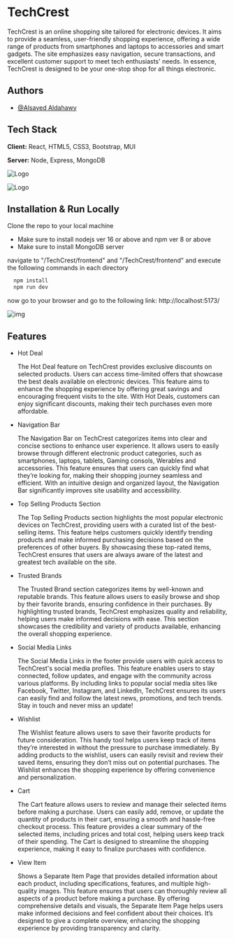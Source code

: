
# TechCrest

TechCrest is an online shopping site tailored for electronic devices. It aims to provide a seamless, user-friendly shopping experience, offering a wide range of products from smartphones and laptops to accessories and smart gadgets. The site emphasizes easy navigation, secure transactions, and excellent customer support to meet tech enthusiasts' needs. In essence, TechCrest is designed to be your one-stop shop for all things electronic.

## Authors

- [@Alsayed Aldahawy](https://www.github.com/alsayedaldahawy)

## Tech Stack

**Client:** React, HTML5, CSS3, Bootstrap, MUI

**Server:** Node, Express, MongoDB




![Logo](https://sbr-technologies.com/wp-content/uploads/2021/06/mern.png)


![Logo](https://i.ibb.co/3zjgDrd/pngwing.png)


## Installation & Run Locally

Clone the repo to your local machine

- Make sure to install nodejs ver 16 or above and npm ver 8 or above
- Make sure to install MongoDB server

navigate to "/TechCrest/frontend" and "/TechCrest/frontend" and execute the following commands in each directory

```bash
  npm install
  npm run dev
```

now go to your browser and go to the following link: http://localhost:5173/

![img](https://i.ibb.co/VCy5vFQ/Screenshot-2024-10-22-064912.png)
## Features

- Hot Deal

    The Hot Deal feature on TechCrest provides exclusive discounts on selected products. Users can access time-limited offers that showcase the best deals available on electronic devices. This feature aims to enhance the shopping experience by offering great savings and encouraging frequent visits to the site. With Hot Deals, customers can enjoy significant discounts, making their tech purchases even more affordable.

- Navigation Bar

    The Navigation Bar on TechCrest categorizes items into clear and concise sections to enhance user experience. It allows users to easily browse through different electronic product categories, such as smartphones, laptops, tablets, Gaming consols, Werables and accessories. This feature ensures that users can quickly find what they’re looking for, making their shopping journey seamless and efficient. With an intuitive design and organized layout, the Navigation Bar significantly improves site usability and accessibility.

- Top Selling Products Section

    The Top Selling Products section highlights the most popular electronic devices on TechCrest, providing users with a curated list of the best-selling items. This feature helps customers quickly identify trending products and make informed purchasing decisions based on the preferences of other buyers. By showcasing these top-rated items, TechCrest ensures that users are always aware of the latest and greatest tech available on the site.

- Trusted Brands

    The Trusted Brand section categorizes items by well-known and reputable brands. This feature allows users to easily browse and shop by their favorite brands, ensuring confidence in their purchases. By highlighting trusted brands, TechCrest emphasizes quality and reliability, helping users make informed decisions with ease. This section showcases the credibility and variety of products available, enhancing the overall shopping experience. 

- Social Media Links

    The Social Media Links in the footer provide users with quick access to TechCrest's social media profiles. This feature enables users to stay connected, follow updates, and engage with the community across various platforms. By including links to popular social media sites like Facebook, Twitter, Instagram, and LinkedIn, TechCrest ensures its users can easily find and follow the latest news, promotions, and tech trends. Stay in touch and never miss an update!

- Wishlist

    The Wishlist feature allows users to save their favorite products for future consideration. This handy tool helps users keep track of items they’re interested in without the pressure to purchase immediately. By adding products to the wishlist, users can easily revisit and review their saved items, ensuring they don’t miss out on potential purchases. The Wishlist enhances the shopping experience by offering convenience and personalization.

- Cart

    The Cart feature allows users to review and manage their selected items before making a purchase. Users can easily add, remove, or update the quantity of products in their cart, ensuring a smooth and hassle-free checkout process. This feature provides a clear summary of the selected items, including prices and total cost, helping users keep track of their spending. The Cart is designed to streamline the shopping experience, making it easy to finalize purchases with confidence.

- View Item

    Shows a Separate Item Page that provides detailed information about each product, including specifications, features, and multiple high-quality images. This feature ensures that users can thoroughly review all aspects of a product before making a purchase. By offering comprehensive details and visuals, the Separate Item Page helps users make informed decisions and feel confident about their choices. It’s designed to give a complete overview, enhancing the shopping experience by providing transparency and clarity.
